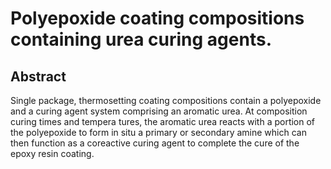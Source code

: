 # Polyepoxide coating compositions containing urea curing agents.

## Abstract
Single package, thermosetting coating compositions contain a polyepoxide and a curing agent system comprising an aromatic urea. At composition curing times and tempera tures, the aromatic urea reacts with a portion of the polyepoxide to form in situ a primary or secondary amine which can then function as a coreactive curing agent to complete the cure of the epoxy resin coating.